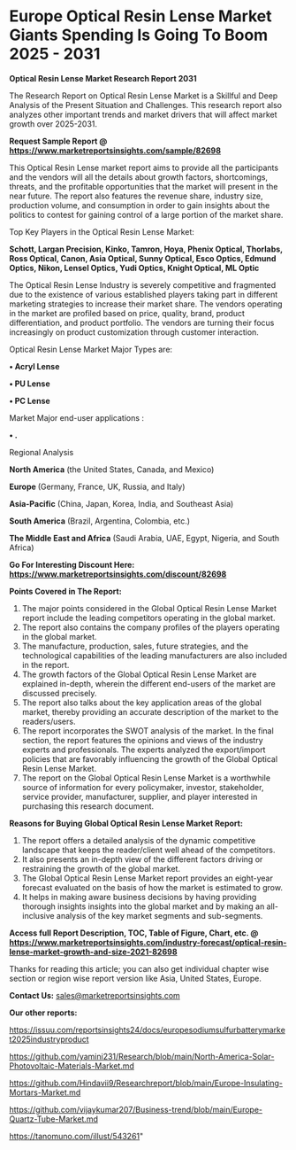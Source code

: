 # Europe Optical Resin Lense Market Giants Spending Is Going To Boom 2025 - 2031

<strong>Optical Resin Lense Market Research Report 2031</strong>

The Research Report on Optical Resin Lense Market is a Skillful and Deep Analysis of the Present Situation and Challenges. This research report also analyzes other important trends and market drivers that will affect market growth over 2025-2031.

<strong>Request Sample Report @ <a href=https://www.marketreportsinsights.com/sample/82698>https://www.marketreportsinsights.com/sample/82698</a></strong>

This Optical Resin Lense market report aims to provide all the participants and the vendors will all the details about growth factors, shortcomings, threats, and the profitable opportunities that the market will present in the near future. The report also features the revenue share, industry size, production volume, and consumption in order to gain insights about the politics to contest for gaining control of a large portion of the market share.

Top Key Players in the Optical Resin Lense Market:

<strong>Schott, Largan Precision, Kinko, Tamron, Hoya, Phenix Optical, Thorlabs, Ross Optical, Canon, Asia Optical, Sunny Optical, Esco Optics, Edmund Optics, Nikon, Lensel Optics, Yudi Optics, Knight Optical, ML Optic</strong>

The Optical Resin Lense Industry is severely competitive and fragmented due to the existence of various established players taking part in different marketing strategies to increase their market share. The vendors operating in the market are profiled based on price, quality, brand, product differentiation, and product portfolio. The vendors are turning their focus increasingly on product customization through customer interaction.

Optical Resin Lense Market Major Types are:

<strong>• Acryl Lense

• PU Lense

• PC Lense</strong>

Market Major end-user applications :

<strong>• .</strong>

Regional Analysis

</u><strong><b>North America</b></strong> (the United States, Canada, and Mexico)

<strong><b>Europe </b></strong>(Germany, France, UK, Russia, and Italy)

<strong><b>Asia-Pacific</b></strong> (China, Japan, Korea, India, and Southeast Asia)

<strong><b>South America</b></strong> (Brazil, Argentina, Colombia, etc.)

<strong><b>The Middle East and Africa</b></strong> (Saudi Arabia, UAE, Egypt, Nigeria, and South Africa)

<strong>Go For Interesting Discount Here: <a href=https://www.marketreportsinsights.com/discount/82698>https://www.marketreportsinsights.com/discount/82698</a></strong>

<strong>Points Covered in The Report:</strong>
<ol>
  <li>The major points considered in the Global Optical Resin Lense Market report include the leading competitors operating in the global market.</li>
  <li>The report also contains the company profiles of the players operating in the global market.</li>
  <li>The manufacture, production, sales, future strategies, and the technological capabilities of the leading manufacturers are also included in the report.</li>
  <li>The growth factors of the Global Optical Resin Lense Market are explained in-depth, wherein the different end-users of the market are discussed precisely.</li>
  <li>The report also talks about the key application areas of the global market, thereby providing an accurate description of the market to the readers/users.</li>
  <li>The report incorporates the SWOT analysis of the market. In the final section, the report features the opinions and views of the industry experts and professionals. The experts analyzed the export/import policies that are favorably influencing the growth of the Global Optical Resin Lense Market.</li>
  <li>The report on the Global Optical Resin Lense Market is a worthwhile source of information for every policymaker, investor, stakeholder, service provider, manufacturer, supplier, and player interested in purchasing this research document.</li>
</ol>
<strong>Reasons for Buying Global Optical Resin Lense Market Report:</strong>

<ol>
  <li>The report offers a detailed analysis of the dynamic competitive landscape that keeps the reader/client well ahead of the competitors.</li>
  <li>It also presents an in-depth view of the different factors driving or restraining the growth of the global market.</li>
  <li>The Global Optical Resin Lense Market report provides an eight-year forecast evaluated on the basis of how the market is estimated to grow.</li>
  <li>It helps in making aware business decisions by having providing thorough insights insights into the global market and by making an all-inclusive analysis of the key market segments and sub-segments.</li>
</ol>
<strong>Access full Report Description, TOC, Table of Figure, Chart, etc. @ <a href=https://www.marketreportsinsights.com/industry-forecast/optical-resin-lense-market-growth-and-size-2021-82698>https://www.marketreportsinsights.com/industry-forecast/optical-resin-lense-market-growth-and-size-2021-82698</a></strong>


Thanks for reading this article; you can also get individual chapter wise section or region wise report version like Asia, United States, Europe.

<strong>Contact Us:</strong>
sales@marketreportsinsights.com

<strong>Our other reports:</strong>

<a href=https://issuu.com/reportsinsights24/docs/europesodiumsulfurbatterymarket2025industryproduct>https://issuu.com/reportsinsights24/docs/europesodiumsulfurbatterymarket2025industryproduct</a>

<a href=https://github.com/yamini231/Research/blob/main/North-America-Solar-Photovoltaic-Materials-Market.md>https://github.com/yamini231/Research/blob/main/North-America-Solar-Photovoltaic-Materials-Market.md</a>

<a href=https://github.com/Hindavii9/Researchreport/blob/main/Europe-Insulating-Mortars-Market.md>https://github.com/Hindavii9/Researchreport/blob/main/Europe-Insulating-Mortars-Market.md</a>

<a href=https://github.com/vijaykumar207/Business-trend/blob/main/Europe-Quartz-Tube-Market.md>https://github.com/vijaykumar207/Business-trend/blob/main/Europe-Quartz-Tube-Market.md</a>

<a href=https://tanomuno.com/illust/543261>https://tanomuno.com/illust/543261</a>"
